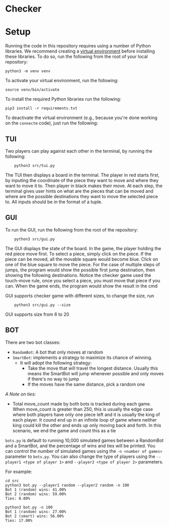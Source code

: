 # Checker

# Setup

Running the code in this repository requires using a number of
Python libraries. We recommend creating a [virtual environment](https://docs.python.org/3/tutorial/venv.html)
before installing these libraries. To do so, run the
following from the root of your local repository:

    python3 -m venv venv

To activate your virtual environment, run the following:

    source venv/bin/activate

To install the required Python libraries run the following:

    pip3 install -r requirements.txt

To deactivate the virtual environment (e.g., because you're done
working on the `connectm` code), just run the following:

## TUI

Two players can play against each other in the terminal, by running the following:

```
    python3 src/tui.py
```

The TUI then displays a board in the terminal. The player in red starts first, by inputing the coordinate of the piece they want to move and where they want to move it to. Then player in black makes their move. At each step, the terminal gives user hints on what are the pieces that can be moved and where are the possible destinations they want to move the selected piece to. All inputs should be in the format of a tuple.

## GUI

To run the GUI, run the following from the root of the repository:

```
    python3 src/gui.py
```

The GUI displays the state of the board. In the game, the player holding the red piece move first. To select a piece, simply click on the piece. If the piece can be moved, all the movable square would become blue. Click on one of the blue square to move the piece. For the case of multiple steps of jumps, the program would show the possible first jump destination, then showing the following destinations. Notice the checker game used the touch-move rule, once you select a piece, you must move that piece if you can. When the game ends, the program would show the result in the cmd

GUI supports checker game with different sizes, to change the size, run

```
    python3 src/gui.py --size
```

GUI supports size from 6 to 20

## BOT

There are two bot classes:

- `RandomBot`: A bot that only moves at random
- `SmartBot`: implements a strategy to maximize its chance of winning.
  - It will adopt the following strategy:
    - Take the move that will travel the longest distance. Usually this means the SmartBot will jump whenever possible and only moves if there's no way to jump
    - If the moves have the same distance, pick a random one

_A Note on ties:_

- Total move_count made by both bots is tracked during each game. When move_count is greater than 250, this is usually the edge case where both players have only one piece left and it is usually the king of each player. It cound end up in an infinite loop of game where neither king could kill the other and ends up only moving back and forth. In this scenario, we end the game and count this as a tie

`bots.py` is default to running 10,000 simulated games between a RandomBot and a SmartBot, and the percentage of wins and ties will be printed.
You can control the number of simulated games using the `-n <number of games>` parameter to `bots.py`. You can also change the type of players using the `--player1 <type of player 1>` and `--player2 <type of player 2>` parameters.

For example:

```
cd src
python3 bot.py --player1 random --player2 random -n 100
Bot 1 (random) wins: 41.00%
Bot 2 (random) wins: 59.00%
Ties: 0.00%

python3 bot.py -n 100
Bot 1 (random) wins: 27.00%
Bot 2 (smart) wins: 56.00%
Ties: 17.00%
```
